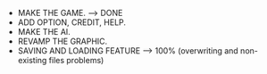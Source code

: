 - MAKE THE GAME. --> DONE
- ADD OPTION, CREDIT, HELP.
- MAKE THE AI.
- REVAMP THE GRAPHIC.
- SAVING AND LOADING FEATURE --> 100% (overwriting and non-existing files problems)